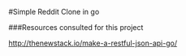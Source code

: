 #Simple Reddit Clone in go


###Resources consulted for this project

http://thenewstack.io/make-a-restful-json-api-go/
